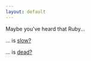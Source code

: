```yaml
---
layout: default
---
```


Maybe you've heard that Ruby...

... is <a href="/speed">slow?<a>

... is <a href="https://isrubydead.com">dead?</a>

<!--

... is <a href="/just-for-web">just for web development?</a>

... is <a href="/just-rails">just Rails?</a>

... doesn't <a href="/scaling">scale?</a>

... is <a href="/magic">too magical?</a>

-->